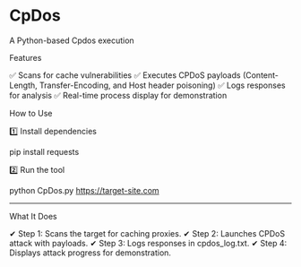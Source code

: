 # CpDos
A Python-based Cpdos execution 

Features

✅ Scans for cache vulnerabilities
✅ Executes CPDoS payloads (Content-Length, Transfer-Encoding, and Host header poisoning)
✅ Logs responses for analysis
✅ Real-time process display for demonstration


How to Use

1️⃣ Install dependencies

pip install requests

2️⃣ Run the tool

python CpDos.py https://target-site.com


---

What It Does

✔ Step 1: Scans the target for caching proxies.
✔ Step 2: Launches CPDoS attack with payloads.
✔ Step 3: Logs responses in cpdos_log.txt.
✔ Step 4: Displays attack progress for demonstration.

